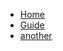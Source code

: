 <!-- docs/_sidebar.md -->
* [Home](/ "Home page") <!-- {docsify-ignore-all} -->
* [Guide](guide.md "The greatest guide in the world")
* [another](/another/ "This is another page")